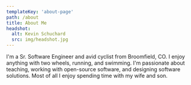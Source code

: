```yaml
---
templateKey: 'about-page'
path: /about
title: About Me
headshot:
  alt: Kevin Schuchard
  src: img/headshot.jpg
---
```


I'm a Sr. Software Engineer and avid cyclist from Broomfield, CO. I enjoy anything with two wheels, running, and swimming. I'm passionate about teaching, working with open-source software, and designing software solutions. Most of all I enjoy spending time with my wife and son.
